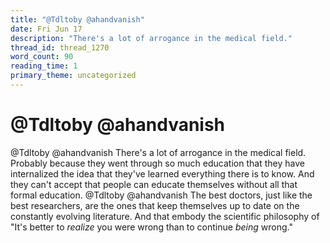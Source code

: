 ```yaml
---
title: "@Tdltoby @ahandvanish"
date: Fri Jun 17
description: "There's a lot of arrogance in the medical field."
thread_id: thread_1270
word_count: 90
reading_time: 1
primary_theme: uncategorized
---
```


# @Tdltoby @ahandvanish

@Tdltoby @ahandvanish There's a lot of arrogance in the medical field. Probably because they went through so much education that they have internalized the idea that they've learned everything there is to know. And they can't accept that people can educate themselves without all that formal education. @Tdltoby @ahandvanish The best doctors, just like the best researchers, are the ones that keep themselves up to date on the constantly evolving literature. And that embody the scientific philosophy of "It's better to *realize* you were wrong than to continue *being* wrong."
